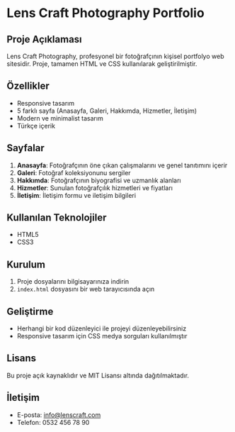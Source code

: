 # Lens Craft Photography Portfolio

## Proje Açıklaması
Lens Craft Photography, profesyonel bir fotoğrafçının kişisel portfolyo web sitesidir. Proje, tamamen HTML ve CSS kullanılarak geliştirilmiştir.

## Özellikler
- Responsive tasarım
- 5 farklı sayfa (Anasayfa, Galeri, Hakkımda, Hizmetler, İletişim)
- Modern ve minimalist tasarım
- Türkçe içerik

## Sayfalar
1. **Anasayfa**: Fotoğrafçının öne çıkan çalışmalarını ve genel tanıtımını içerir
2. **Galeri**: Fotoğraf koleksiyonunu sergiler
3. **Hakkımda**: Fotoğrafçının biyografisi ve uzmanlık alanları
4. **Hizmetler**: Sunulan fotoğrafçılık hizmetleri ve fiyatları
5. **İletişim**: İletişim formu ve iletişim bilgileri

## Kullanılan Teknolojiler
- HTML5
- CSS3

## Kurulum
1. Proje dosyalarını bilgisayarınıza indirin
2. `index.html` dosyasını bir web tarayıcısında açın

## Geliştirme
- Herhangi bir kod düzenleyici ile projeyi düzenleyebilirsiniz
- Responsive tasarım için CSS medya sorguları kullanılmıştır

## Lisans
Bu proje açık kaynaklıdır ve MIT Lisansı altında dağıtılmaktadır.

## İletişim
- E-posta: info@lenscraft.com
- Telefon: 0532 456 78 90
